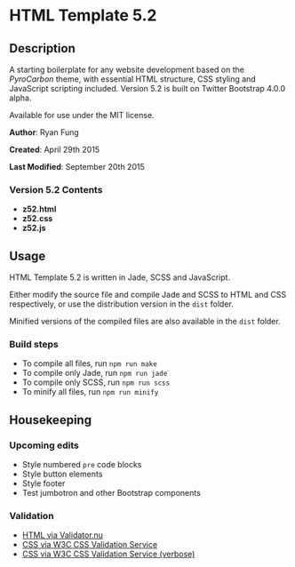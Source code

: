HTML Template 5.2
=================

Description
-----------

A starting boilerplate for any website development based on the *PyroCarbon* theme, with essential HTML structure, CSS styling and JavaScript scripting included. Version 5.2 is built on Twitter Bootstrap 4.0.0 alpha.

Available for use under the MIT license.

**Author**: Ryan Fung

**Created**: April 29th 2015

**Last Modified**: September 20th 2015


### Version 5.2 Contents

* **z52.html**
* **z52.css**
* **z52.js**


Usage
-----

HTML Template 5.2 is written in Jade, SCSS and JavaScript.

Either modify the source file and compile Jade and SCSS to HTML and CSS respectively, or use the distribution version in the `dist` folder.

Minified versions of the compiled files are also available in the `dist` folder.

### Build steps

* To compile all files, run `npm run make`
* To compile only Jade, run `npm run jade`
* To compile only SCSS, run `npm run scss`
* To minify all files, run `npm run minify`

Housekeeping
------------

### Upcoming edits

* Style numbered `pre` code blocks
* Style button elements
* Style footer
* Test jumbotron and other Bootstrap components

### Validation
* [HTML via Validator.nu](https://validator.nu/?doc=https%3A%2F%2Fryanvfung.github.io%2Fprojects%2Fhtml%2Fz52.html&parser=html5&laxtype=yes)
* [CSS via W3C CSS Validation Service](https://jigsaw.w3.org/css-validator/validator?uri=https%3A%2F%2Fryanvfung.github.io%2Fprojects%2Fhtml%2Fz52.html&profile=css3&usermedium=all&warning=1&vextwarning=&lang=en)
* [CSS via W3C CSS Validation Service (verbose)](https://jigsaw.w3.org/css-validator/validator?uri=https%3A%2F%2Fryanvfung.github.io%2Fprojects%2Fhtml%2Fz52.html&profile=css3&usermedium=all&warning=2&vextwarning=true&lang=en)
